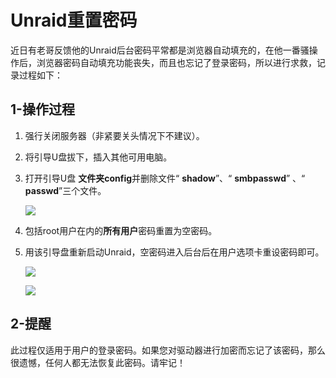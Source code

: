 # Unraid重置密码

近日有老哥反馈他的Unraid后台密码平常都是浏览器自动填充的，在他一番骚操作后，浏览器密码自动填充功能丧失，而且也忘记了登录密码，所以进行求救，记录过程如下：

##  1-操作过程

1. 强行关闭服务器（非紧要关头情况下不建议）。

2. 将引导U盘拔下，插入其他可用电脑。

3. 打开引导U盘  **文件夹config**并删除文件“ **shadow**”、“ **smbpasswd**” 、“ **passwd**”三个文件。

   ![](https://webp.nas-u.top/NasU_241029112232.png)

4. 包括root用户在内的**所有用户**密码重置为空密码。

5. 用该引导盘重新启动Unraid，空密码进入后台后在用户选项卡重设密码即可。

   ![](https://webp.nas-u.top/NasU_241029112958.png)

   ![](https://webp.nas-u.top/NasU_241029113039.png)

## 2-提醒

此过程仅适用于用户的登录密码。如果您对驱动器进行加密而忘记了该密码，那么很遗憾，任何人都无法恢复此密码。请牢记！
